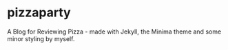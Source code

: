 # pizzaparty
A Blog for Reviewing Pizza - made with Jekyll, the Minima theme and some minor styling by myself.
